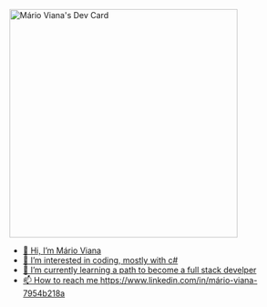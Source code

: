 <a href="https://app.daily.dev/mjviana"><img src="https://api.daily.dev/devcards/862260fbb43040429342b8e840ab6e79.png?r=m3r" width="400" alt="Mário Viana's Dev Card"/>
- 👋 Hi, I’m Mário Viana
- 👀 I’m interested in coding, mostly with c# 
- 🌱 I’m currently learning a path to become a full stack develper
- 📫 How to reach me https://www.linkedin.com/in/mário-viana-7954b218a
</a>


<!---
mjviana/mjviana is a ✨ special ✨ repository because its `README.md` (this file) appears on your GitHub profile.
You can click the Preview link to take a look at your changes.
--->
